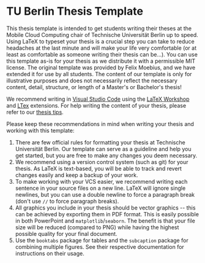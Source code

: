 # TU Berlin Thesis Template

This thesis template is intended to get students writing their theses at the Mobile Cloud Computing chair of Technische Universität Berlin up to speed.
Using LaTeX to typeset your thesis is a crucial step you can take to reduce headaches at the last minute and will make your life very comfortable (or at least as comfortable as someone writing their thesis can be...).
You can use this template as-is for your thesis as we distribute it with a permissible MIT license.
The original template was provided by Felix Moebius, and we have extended it for use by all students.
The content of our template is only for illustrative purposes and does not necessarily reflect the necessary content, detail, structure, or length of a Master's or Bachelor's thesis!

We recommend writing in [Visual Studio Code](https://code.visualstudio.com/) using the [LaTeX Workshop](https://marketplace.visualstudio.com/items?itemName=James-Yu.latex-workshop) and [LTex](https://marketplace.visualstudio.com/items?itemName=valentjn.vscode-ltex) extensions.
For help writing the content of your thesis, please refer to our [thesis tips](https://github.com/pfandzelter/thesis-tips).

Please keep these recommendations in mind when writing your thesis and working with this template:

1. There are few official rules for formatting your thesis at Technische Universität Berlin. Our template can serve as a guideline and help you get started, but you are free to make any changes you deem necessary.
1. We recommend using a version control system (such as git) for your thesis. As LaTeX is text-based, you will be able to track and revert changes easily and keep a backup of your work.
1. To make working with your VCS easier, we recommend writing each sentence in your source files on a new line. LaTeX will ignore single newlines, but you can use a double newline to force a paragraph break (don't use `//` to force paragraph breaks).
1. All graphics you include in your thesis should be vector graphics -- this can be achieved by exporting them in PDF format. This is easily possible in both PowerPoint and `matplotlib`/`seaborn`. The benefit is that your file size will be reduced (compared to PNG) while having the highest possible quality for your final document.
1. Use the `booktabs` package for tables and the `subcaption` package for combining multiple figures. See their respective documentation for instructions on their usage.
